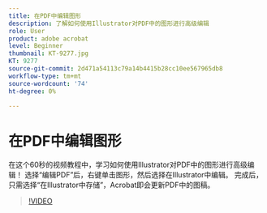 ```yaml
---
title: 在PDF中编辑图形
description: 了解如何使用Illustrator对PDF中的图形进行高级编辑
role: User
product: adobe acrobat
level: Beginner
thumbnail: KT-9277.jpg
KT: 9277
source-git-commit: 2d471a54113c79a14b4415b28cc10ee567965db8
workflow-type: tm+mt
source-wordcount: '74'
ht-degree: 0%

---
```


# 在PDF中编辑图形

在这个60秒的视频教程中，学习如何使用Illustrator对PDF中的图形进行高级编辑！ 选择“编辑PDF”后，右键单击图形，然后选择在Illustrator中编辑。 完成后，只需选择“在Illustrator中存储”，Acrobat即会更新PDF中的图稿。

>[!VIDEO](https://video.tv.adobe.com/v/338277?hidetitle=true)
